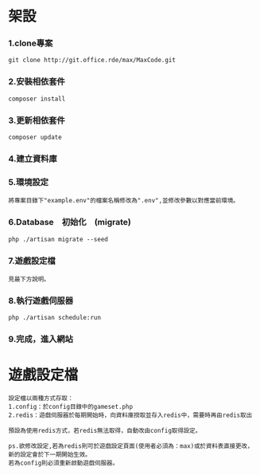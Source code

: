 # 架設

### 1.clone專案
```
git clone http://git.office.rde/max/MaxCode.git
```

### 2.安裝相依套件
```
composer install
```

### 3.更新相依套件
```
composer update
```

### 4.建立資料庫

### 5.環境設定
```
將專案目錄下"example.env"的檔案名稱修改為".env",並修改參數以對應當前環境。
```

### 6.Database　初始化　(migrate)
```
php ./artisan migrate --seed
```

### 7.遊戲設定檔
```
見最下方說明。
```

### 8.執行遊戲伺服器
```
php ./artisan schedule:run
```

### 9.完成，進入網站


# 遊戲設定檔

```
設定檔以兩種方式存取：
1.config：於config目錄中的gameset.php
2.redis：遊戲伺服器於每期開始時，向資料庫撈取並存入redis中，需要時再由redis取出

預設為使用redis方式，若redis無法取得，自動改由config取得設定。

ps.欲修改設定,若為redis則可於遊戲設定頁面(使用者必須為：max)或於資料表直接更改，新的設定會於下一期開始生效。
若為config則必須重新啟動遊戲伺服器。
```
